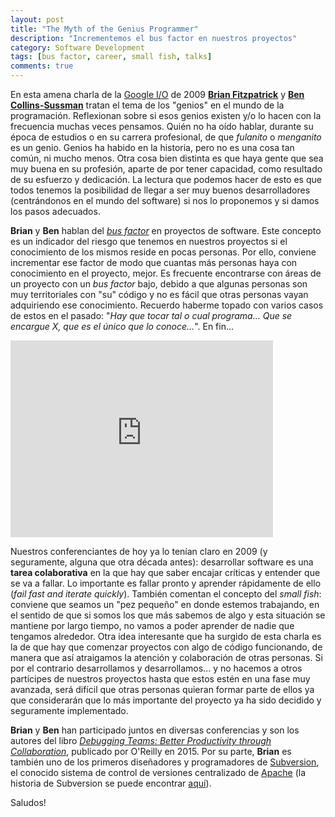 ```yaml
---
layout: post
title: "The Myth of the Genius Programmer"
description: "Incrementemos el bus factor en nuestros proyectos"
category: Software Development
tags: [bus factor, career, small fish, talks]
comments: true
---
```


En esta amena charla de la [Google I/O](https://events.google.com/io/) de 2009 [**Brian Fitzpatrick**](http://www.red-bean.com/fitz/) y [**Ben Collins-Sussman**](http://www.red-bean.com/~sussman/) tratan el tema de los "genios" en el mundo de la programación. Reflexionan sobre si esos genios existen y/o lo hacen con la frecuencia muchas veces pensamos. Quién no ha oído hablar, durante su época de estudios o en su carrera profesional, de que *fulanito* o *menganito* es un genio. Genios ha habido en la historia, pero no es una cosa tan común, ni mucho menos. Otra cosa bien distinta es que haya gente que sea muy buena en su profesión, aparte de por tener capacidad, como resultado de su esfuerzo y dedicación. La lectura que podemos hacer de esto es que todos tenemos la posibilidad de llegar a ser muy buenos desarrolladores (centrándonos en el mundo del software) si nos lo proponemos y si damos los pasos adecuados.

**Brian** y **Ben** hablan del [*bus factor*](https://en.wikipedia.org/wiki/Bus_factor) en proyectos de software. Este concepto es un indicador del riesgo que tenemos en nuestros proyectos si el conocimiento de los mismos reside en pocas personas. Por ello, conviene incrementar ese factor de modo que cuantas más personas haya con conocimiento en el proyecto, mejor. Es frecuente encontrarse con áreas de un proyecto con un *bus factor* bajo, debido a que algunas personas son muy territoriales con "su" código y no es fácil que otras personas vayan adquiriendo ese conocimiento. Recuerdo haberme topado con varios casos de estos en el pasado: "*Hay que tocar tal o cual programa... Que se encargue X, que es el único que lo conoce...*". En fin...

<iframe width="420" height="315" src="https://www.youtube.com/embed/0SARbwvhupQ" frameborder="0" allowfullscreen>&nbsp;</iframe>
<p></p>

Nuestros conferenciantes de hoy ya lo tenían claro en 2009 (y seguramente, alguna que otra década antes): desarrollar software es una **tarea colaborativa** en la que hay que saber encajar críticas y entender que se va a fallar. Lo importante es fallar pronto y aprender rápidamente de ello (*fail fast and iterate quickly*). También comentan el concepto del *small fish*: conviene que seamos un "pez pequeño" en donde estemos trabajando, en el sentido de que si somos los que más sabemos de algo y esta situación se mantiene por largo tiempo, no vamos a poder aprender de nadie que tengamos alrededor. Otra idea interesante que ha surgido de esta charla es la de que hay que comenzar proyectos con algo de código funcionando, de manera que así atraigamos la atención y colaboración de otras personas. Si por el contrario desarrollamos y desarrollamos... y no hacemos a otros partícipes de nuestros proyectos hasta que estos estén en una fase muy avanzada, será difícil que otras personas quieran formar parte de ellos ya que considerarán que lo más importante del proyecto ya ha sido decidido y seguramente implementado. 

**Brian** y **Ben** han participado juntos en diversas conferencias y son los autores del libro [*Debugging Teams: Better Productivity through Collaboration*](http://shop.oreilly.com/product/0636920042372.do), publicado por O'Reilly en 2015. Por su parte, **Brian** es también uno de los primeros diseñadores y  programadores de [Subversion](https://subversion.apache.org/), el conocido sistema de control de versiones centralizado de [Apache](http://www.apache.org/) (la historia de Subversion se puede encontrar [aquí](http://svnbook.red-bean.com/en/1.7/svn.intro.whatis.html)).

Saludos!